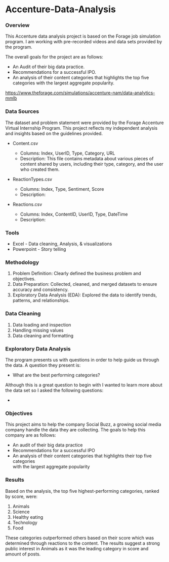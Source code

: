 # Accenture-Data-Analysis

### Overview
This Accenture data analysis project is based on the Forage job simulation program.
I am working with pre-recorded videos and data sets provided by the program.  

The overall goals for the project are as follows: 

* An Audit of their big data practice. 
* Recommendations for a successful IPO. 
* An analysis of their content categories that highlights the top five categories 
  with the largest aggregate popularity. 


https://www.theforage.com/simulations/accenture-nam/data-analytics-mmlb

### Data Sources
The dataset and problem statement were provided by the Forage Accenture Virtual Internship Program. This project reflects 
my independent analysis and insights based on the guidelines provided.

* Content.csv  
  * Columns: Index, UserID, Type, Category, URL
  * Description: This file contains metadata about various pieces of content shared by users, including their type,
    category, and the user who created them.
* ReactionTypes.csv  
  * Columns: Index, Type, Sentiment, Score
  * Description: 

* Reactions.csv  
   * Columns: Index, ContentID, UserID, Type, DateTime
   * Description: 

### Tools
 * Excel - Data cleaning, Analysis, & visualizations 
 * Powerpoint - Story telling

### Methodology 
1. Problem Definition: Clearly defined the business problem and objectives. 
2. Data Preparation: Collected, cleaned, and merged datasets to ensure accuracy and consistency.
3. Exploratory Data Analysis (EDA): Explored the data to identify trends, patterns, and relationships.

### Data Cleaning 
1. Data loading and inspection 
2. Handling missing values 
3. Data cleaning and formatting

### Exploratory Data Analysis

The program presents us with questions in order to help guide us through the data. A question they present is: 
* What are the best performing categories? 

Although this is a great question to begin with I wanted to learn more about the data set so I asked the following questions: 

* 





### Objectives 
This project aims to help the company Social Buzz, a growing social media company handle the data they 
are collecting. The goals to help this company are as follows: 
* An audit of their big data practice 
* Recommendations for a successful IPO 
* An analysis of their content categories that highlights their top five categories  
with the largest aggregate popularity 




  


### Results 

Based on the analysis, the top five highest-performing categories, ranked by score, were: 
1. Animals 
2. Science
3. Healthy eating
4. Technology
5. Food

These categories outperformed others based on their score which was determined through reactions to the content. The results suggest a strong public interest in Animals as it was the leading category in score and amount of posts. 

